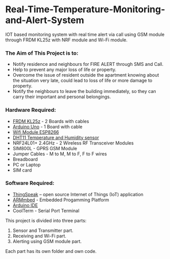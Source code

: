 # Real-Time-Temperature-Monitoring-and-Alert-System
IOT based monitoring system with real time alert via call using GSM module through FRDM KL25z with NRF module and Wi-Fi module.

### The Aim of This Project is to:

- Notify residence and neighbours for FIRE ALERT through SMS and Call.
- Help to prevent any major loss of life or property.
- Overcome the issue of resident outside the apartment knowing about the situation very late, could lead to loss of life or more damage to property.
- Notify the neighbours to leave the building immediately, so they can carry their important and personal belongings.

### Hardware Required:
- [FRDM KL25z](https://www.nxp.com/design/development-boards/freedom-development-boards/mcu-boards/freedom-development-platform-for-kinetis-kl14-kl15-kl24-kl25-mcus:FRDM-KL25Z) - 2 Boards with cables
- [Arduino Uno](https://store.arduino.cc/usa/arduino-uno-rev3) - 1 Board with cable
- [Wifi Module ESP8266](https://www.amazon.com/Diymore-ESP8266-Wireless-Transceiver-Controller/dp/B078Y5VP28)
- [DHT11 Temperature and Humidity sensor](https://www.amazon.com/Karcy-Accuracy-Digital-Temperature-Humidity/dp/B07FR5SCPP)
- NRF24L01+ 2.4GHz - 2 Wireless RF Transceiver Modules
- SIM800L - GPRS GSM Module
- Jumper Cables - M to M, M to F, F to F wires
- Breadboard
- PC or Laptop
- SIM card

### Software Required:
- [ThingSpeak](https://thingspeak.com) – open source Internet of Things (IoT) application
- [ARMmbed](https://www.mbed.com/en/) - Embedded Progamming Platform
- [Arduino IDE](https://www.arduino.cc/en/main/software)
- CoolTerm - Serial Port Terminal

This project is divided into three parts:
1. Sensor and Transmitter part.
2. Receiving and Wi-Fi part.
3. Alerting using GSM module part.

Each part has its own folder and own code.

